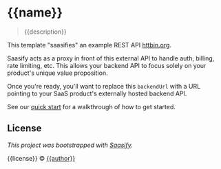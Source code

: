 # {{name}}

> {{description}}

This template "saasifies" an example REST API [httbin.org](https://httpbin.org).

Saasify acts as a proxy in front of this external API to handle auth, billing, rate limiting, etc. This allows your backend API to focus solely on your product's unique value proposition.

Once you're ready, you'll want to replace this `backendUrl` with a URL pointing to your SaaS product's externally hosted backend API.

See our [quick start](https://docs.saasify.sh/#/quick-start) for a walkthrough of how to get started.

## License

_This project was bootstrapped with [Saasify](https://saasify.sh)._

{{license}} © [{{author}}](https://github.com/{{author}})
